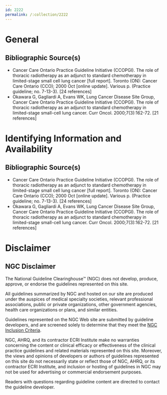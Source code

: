 ```yaml
---
id: 2222
permalink: /:collection/2222
---
```


# General

## Bibliographic Source(s)

- Cancer Care Ontario Practice Guideline Initiative (CCOPGI). The role of thoracic radiotherapy as an adjunct to standard chemotherapy in limited-stage small cell lung cancer [full report]. Toronto (ON): Cancer Care Ontario (CCO); 2000 Oct [online update]. Various p. (Practice guideline; no. 7-13-3). [24 references]
- Okawara G, Gagliardi A, Evans WK, Lung Cancer Disease Site Group, Cancer Care Ontario Practice Guideline Initiative (CCOPGI). The role of thoracic radiotherapy as an adjunct to standard chemotherapy in limited-stage small-cell lung cancer. Curr Oncol. 2000;7(3):162-72. [21 references]

# Identifying Information and Availability

## Bibliographic Source(s)

- Cancer Care Ontario Practice Guideline Initiative (CCOPGI). The role of thoracic radiotherapy as an adjunct to standard chemotherapy in limited-stage small cell lung cancer [full report]. Toronto (ON): Cancer Care Ontario (CCO); 2000 Oct [online update]. Various p. (Practice guideline; no. 7-13-3). [24 references]
- Okawara G, Gagliardi A, Evans WK, Lung Cancer Disease Site Group, Cancer Care Ontario Practice Guideline Initiative (CCOPGI). The role of thoracic radiotherapy as an adjunct to standard chemotherapy in limited-stage small-cell lung cancer. Curr Oncol. 2000;7(3):162-72. [21 references]

# Disclaimer

## NGC Disclaimer

The National Guideline Clearinghouse™ (NGC) does not develop, produce, approve, or endorse the guidelines represented on this site.

All guidelines summarized by NGC and hosted on our site are produced under the auspices of medical specialty societies, relevant professional associations, public or private organizations, other government agencies, health care organizations or plans, and similar entities.

Guidelines represented on the NGC Web site are submitted by guideline developers, and are screened solely to determine that they meet the [NGC Inclusion Criteria](/help-and-about/summaries/inclusion-criteria).

NGC, AHRQ, and its contractor ECRI Institute make no warranties concerning the content or clinical efficacy or effectiveness of the clinical practice guidelines and related materials represented on this site. Moreover, the views and opinions of developers or authors of guidelines represented on this site do not necessarily state or reflect those of NGC, AHRQ, or its contractor ECRI Institute, and inclusion or hosting of guidelines in NGC may not be used for advertising or commercial endorsement purposes.

Readers with questions regarding guideline content are directed to contact the guideline developer.

